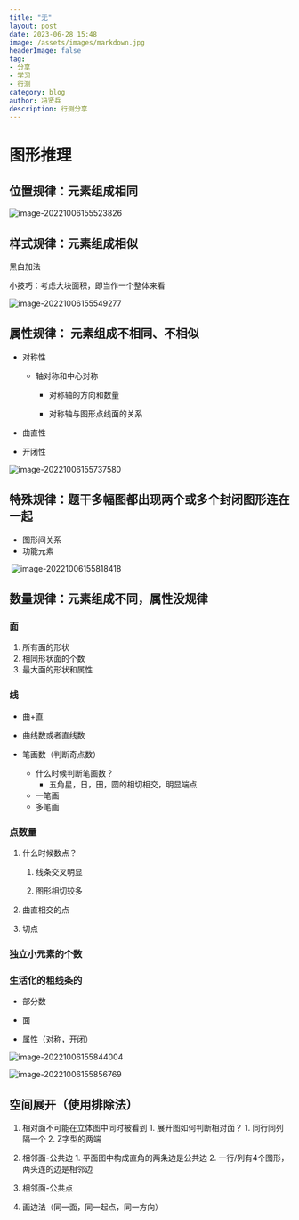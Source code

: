 ```yaml
---
title: "无"
layout: post
date: 2023-06-28 15:48
image: /assets/images/markdown.jpg
headerImage: false
tag:
- 分享
- 学习
- 行测
category: blog
author: 冯贤兵
description: 行测分享
---
```




# **图形推理**

## 位置规律：元素组成相同


![image-20221006155523826](https://q3erf.github.io/assets/判断推理.assets/image-20221006155523826.png)

## 样式规律：元素组成相似

 黑白加法

小技巧：考虑大块面积，即当作一个整体来看

![image-20221006155549277](https://q3erf.github.io/assets/判断推理.assets/image-20221006155549277.png)



## 属性规律： 元素组成不相同、不相似

- 对称性

   - 轴对称和中心对称
   
   
      - 对称轴的方向和数量
   
      - 对称轴与图形点线面的关系
   


- 曲直性

- 开闭性

 ![image-20221006155737580](https://q3erf.github.io/assets/判断推理.assets/image-20221006155737580.png)


##  特殊规律：题干多幅图都出现两个或多个封闭图形连在一起

- 图形间关系
- 功能元素

​	![image-20221006155818418](https://q3erf.github.io/assets/判断推理.assets/image-20221006155818418.png)



## 数量规律：元素组成不同，属性没规律

### 面

1. 所有面的形状
2. 相同形状面的个数
3. 最大面的形状和属性


### 线

- 曲+直

- 曲线数或者直线数

- 笔画数（判断奇点数）
  - 什么时候判断笔画数？
    - 五角星，日，田，圆的相切相交，明显端点
  - 一笔画
  - 多笔画


### 点数量

1. 什么时候数点？

   1. 线条交叉明显

   2. 图形相切较多

2. 曲直相交的点
3. 切点

### 独立小元素的个数      

### 生活化的粗线条的

- 部分数

- 面

- 属性（对称，开闭）

![image-20221006155844004](https://q3erf.github.io/assets/判断推理.assets/image-20221006155844004-16881131255591.png)

![image-20221006155856769](https://q3erf.github.io/assets/判断推理.assets/image-20221006155856769.png)



##  空间展开（使用排除法）

   1. 相对面不可能在立体图中同时被看到
            1. 展开图如何判断相对面？
                     1. 同行同列隔一个
                     2. Z字型的两端

   2. 相邻面-公共边
            1. 平面图中构成直角的两条边是公共边
            2. 一行/列有4个图形，两头连的边是相邻边

   3. 相邻面-公共点
   4. 画边法（同一面，同一起点，同一方向）